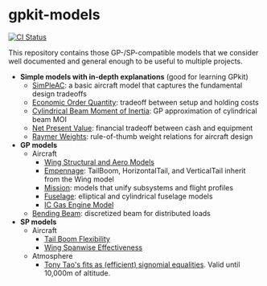 # gpkit-models

[![CI Status](https://github.com/beautifulmachines/gpkit-models/actions/workflows/tests.yml/badge.svg)](https://github.com/beautifulmachines/gpkit-models/actions/workflows/tests.yml)

This repository contains those GP-/SP-compatible models that we consider well documented and general enough to be useful to multiple projects.

* **Simple models with in-depth explanations** (good for learning GPkit)
  * [SimPleAC](https://github.com/beautifulmachines/gpkit-models/tree/main/gpkitmodels/SP/SimPleAC/): a basic aircraft model that captures the fundamental design tradeoffs
  * [Economic Order Quantity](https://github.com/beautifulmachines/gpkit-models/tree/main/gpkitmodels/misc/Economic%20Order%20Quantity/): tradeoff between setup and holding costs
  * [Cylindrical Beam Moment of Inertia](https://github.com/beautifulmachines/gpkit-models/tree/main/gpkitmodels/misc/Moment%20of%20Inertia%20(cylindrical%20beam)): GP approximation of cylindrical beam MOI
  * [Net Present Value](https://github.com/beautifulmachines/gpkit-models/tree/main/gpkitmodels/misc/Net%20Present%20Value): financial tradeoff between cash and equipment
  * [Raymer Weights](https://github.com/beautifulmachines/gpkit-models/tree/main/gpkitmodels/misc/Raymer%20Weights): rule-of-thumb weight relations for aircraft design
* **GP models**
  * Aircraft
    * [Wing Structural and Aero Models](https://github.com/beautifulmachines/gpkit-models/tree/main/gpkitmodels/GP/aircraft/wing)
    * [Empennage](https://github.com/beautifulmachines/gpkit-models/tree/main/gpkitmodels/GP/aircraft/tail): TailBoom, HorizontalTail, and VerticalTail inherit from the Wing model
    * [Mission](https://github.com/beautifulmachines/gpkit-models/tree/main/gpkitmodels/GP/aircraft/mission): models that unify subsystems and flight profiles
    * [Fuselage](https://github.com/beautifulmachines/gpkit-models/tree/main/gpkitmodels/GP/aircraft/fuselage): elliptical and cylindrical fuselage models
    * [IC Gas Engine Model](https://github.com/beautifulmachines/gpkit-models/tree/main/gpkitmodels/GP/aircraft/engine)
  * [Bending Beam](https://github.com/beautifulmachines/gpkit-models/tree/main/gpkitmodels/GP/beam): discretized beam for distributed loads
* **SP models**
  * Aircraft
    * [Tail Boom Flexibility](https://github.com/beautifulmachines/gpkit-models/tree/main/gpkitmodels/SP/aircraft/tail/tail_boom_flex.py)
    * [Wing Spanwise Effectiveness](https://github.com/beautifulmachines/gpkit-models/blob/main/gpkitmodels/SP/aircraft/wing/wing.py)
  * Atmosphere
    * [Tony Tao's fits as (efficient) signomial equalities](https://github.com/beautifulmachines/gpkit-models/blob/main/gpkitmodels/SP/atmosphere/atmosphere.py). Valid until 10,000m of altitude. 

